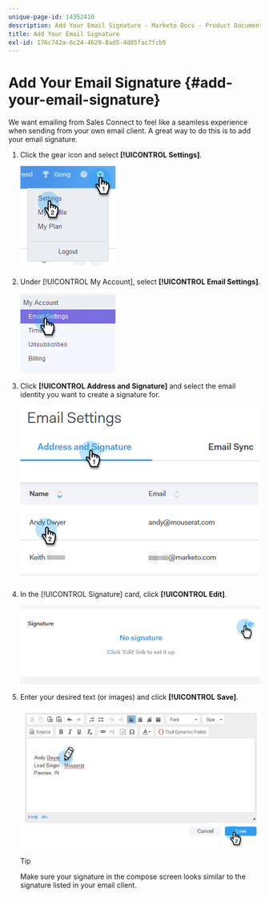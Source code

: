 ```yaml
---
unique-page-id: 14352410
description: Add Your Email Signature - Marketo Docs - Product Documentation
title: Add Your Email Signature
exl-id: 176c742a-6c24-4629-8ad5-4d85fac7fcb5
---
```

# Add Your Email Signature {#add-your-email-signature}

We want emailing from Sales Connect to feel like a seamless experience when sending from your own email client. A great way to do this is to add your email signature.

1. Click the gear icon and select **[!UICONTROL Settings]**.

   ![](assets/add-your-email-signature-1.png)

1. Under [!UICONTROL My Account], select **[!UICONTROL Email Settings]**.

   ![](assets/add-your-email-signature-2.png)

1. Click **[!UICONTROL Address and Signature]** and select the email identity you want to create a signature for.

   ![](assets/add-your-email-signature-3.png)

1. In the [!UICONTROL Signature] card, click **[!UICONTROL Edit]**.

   ![](assets/add-your-email-signature-4.png)

1. Enter your desired text (or images) and click **[!UICONTROL Save]**.

   ![](assets/add-your-email-signature-5.png)

   >[!TIP]
   >
   >Make sure your signature in the compose screen looks similar to the signature listed in your email client.

